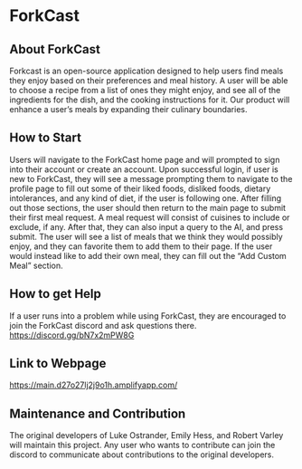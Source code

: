 # ForkCast

## About ForkCast
Forkcast is an open-source application designed to help users find meals they enjoy based on their preferences and meal history. A user will be able to choose a recipe from a list of ones they might enjoy, and see all of the ingredients for the dish, and the cooking instructions for it. Our product will enhance a user’s meals by expanding their culinary boundaries.


## How to Start
Users will navigate to the ForkCast home page and will prompted to sign into their account or create an account. Upon successful login, if user is new to ForkCast, they will see a message prompting them to navigate to the profile page to fill out some of their liked foods, disliked foods, dietary intolerances, and any kind of diet, if the user is following one. After filling out those sections, the user should then return to the main page to submit their first meal request. A meal request will consist of cuisines to include or exclude, if any. After that, they can also input a query to the AI, and press submit. The user will see a list of meals that we think they would possibly enjoy, and they can favorite them to add them to their page. If the user would instead like to add their own meal, they can fill out the “Add Custom Meal” section.


## How to get Help
If a user runs into a problem while using ForkCast, they are encouraged to join the ForkCast discord and ask questions there. 
https://discord.gg/bN7x2mPW8G


## Link to Webpage
https://main.d27o27lj2j9o1h.amplifyapp.com/


## Maintenance and Contribution
The original developers of Luke Ostrander, Emily Hess, and Robert Varley will maintain this project. Any user who wants to contribute can join the discord to communicate about contributions to the original developers.
